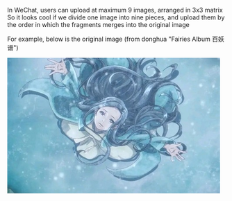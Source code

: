 In WeChat, users can upload at maximum 9 images, arranged in 3x3 matrix
So it looks cool if we divide one image into nine pieces, and upload them by the order in which the fragments merges into the original image

For example, below is the original image (from donghua "Fairies Album 百妖谱")

![alt text](https://github.com/cliffleaf/RandomPythonScripts/blob/main/divide_image_into_9/img/original.jpg)
